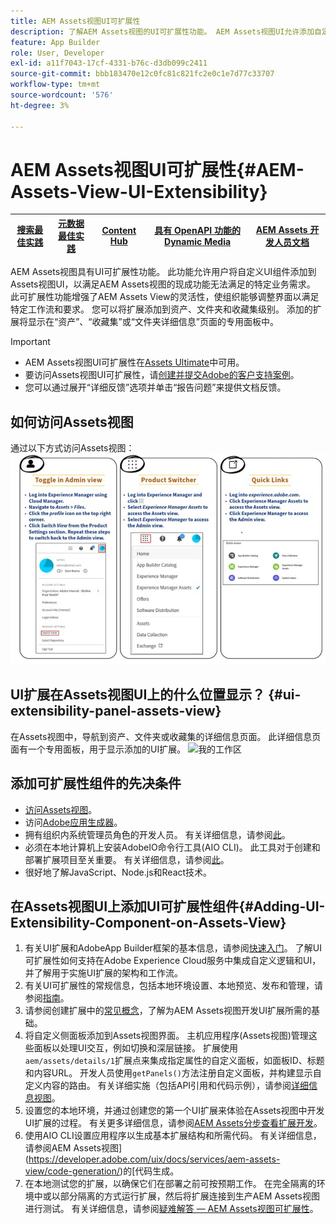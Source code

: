 ```yaml
---
title: AEM Assets视图UI可扩展性
description: 了解AEM Assets视图的UI可扩展性功能。 AEM Assets视图UI允许添加自定义UI组件以满足特定业务需求。
feature: App Builder
role: User, Developer
exl-id: a11f7043-17cf-4331-b76c-d3db099c2411
source-git-commit: bbb183470e12c0fc81c821fc2e0c1e7d77c33707
workflow-type: tm+mt
source-wordcount: '576'
ht-degree: 3%

---
```


# AEM Assets视图UI可扩展性{#AEM-Assets-View-UI-Extensibility}

| [搜索最佳实践](/help/assets/search-best-practices.md) | [元数据最佳实践](/help/assets/metadata-best-practices.md) | [Content Hub](/help/assets/product-overview.md) | [具有 OpenAPI 功能的 Dynamic Media](/help/assets/dynamic-media-open-apis-overview.md) | [AEM Assets 开发人员文档](https://developer.adobe.com/experience-cloud/experience-manager-apis/) |
| ------------- | --------------------------- |---------|----|-----|

AEM Assets视图具有UI可扩展性功能。 此功能允许用户将自定义UI组件添加到Assets视图UI，以满足AEM Assets视图的现成功能无法满足的特定业务需求。 此可扩展性功能增强了AEM Assets View的灵活性，使组织能够调整界面以满足特定工作流和要求。
您可以将扩展添加到资产、文件夹和收藏集级别。 添加的扩展将显示在“资产”、“收藏集”或“文件夹详细信息”页面的专用面板中。

>[!IMPORTANT]
>
> * AEM Assets视图UI可扩展性在[Assets Ultimate](/help/assets/assets-ultimate-overview.md)中可用。
> * 要访问Assets视图UI可扩展性，请[创建并提交Adobe的客户支持案例](https://helpx.adobe.com/cn/enterprise/using/support-for-experience-cloud.html)。
> * 您可以通过展开“详细反馈”选项并单击“报告问题”来提供文档反馈。

## <a id="1"></a>如何访问Assets视图

通过以下方式访问Assets视图：
![access-assets-view-ui](/help/assets/assets/access-assets-view.jpg)

## UI扩展在Assets视图UI上的什么位置显示？ {#ui-extensibility-panel-assets-view}

在Assets视图中，导航到资产、文件夹或收藏集的详细信息页面。 此详细信息页面有一个专用面板，用于显示添加的UI扩展。
![我的工作区](/help/assets/assets/my-workspace-assets-view3.png)


## 添加可扩展性组件的先决条件

* [访问Assets视图](#1)。
* 访问[Adobe应用生成器](https://developer.adobe.com/app-builder/docs/overview/)。
* 拥有组织内系统管理员角色的开发人员。 有关详细信息，请参阅[此](https://developer.adobe.com/uix/docs/guides/get-access/)。
* 必须在本地计算机上安装AdobeIO命令行工具(AIO CLI)。 此工具对于创建和部署扩展项目至关重要。 有关详细信息，请参阅[此](https://developer.adobe.com/app-builder/docs/getting_started/#local-environment-set-up)。
* 很好地了解JavaScript、Node.js和React技术。

## 在Assets视图UI上添加UI可扩展性组件{#Adding-UI-Extensibility-Component-on-Assets-View}

1. 有关UI扩展和AdobeApp Builder框架的基本信息，请参阅[快速入门](https://developer.adobe.com/uix/docs/getting-started/)。 了解UI可扩展性如何支持在Adobe Experience Cloud服务中集成自定义逻辑和UI，并了解用于实施UI扩展的架构和工作流。
1. 有关UI可扩展性的常规信息，包括本地环境设置、本地预览、发布和管理，请参阅[指南](https://developer.adobe.com/uix/docs/guides/)。
1. 请参阅创建扩展中的[常见概念](https://developer.adobe.com/uix/docs/services/aem-assets-view/api/commons/)，了解为AEM Assets视图开发UI扩展所需的基础。
1. 将自定义侧面板添加到Assets视图界面。 主机应用程序(Assets视图)管理这些面板以处理UI交互，例如切换和深层链接。 扩展使用`aem/assets/details/1`扩展点来集成指定属性的自定义面板，如面板ID、标题和内容URL。 开发人员使用`getPanels()`方法注册自定义面板，并构建显示自定义内容的路由。 有关详细实施（包括API引用和代码示例），请参阅[详细信息视图](https://developer.adobe.com/uix/docs/services/aem-assets-view/api/details-view/)。
1. 设置您的本地环境，并通过创建您的第一个UI扩展来体验在Assets视图中开发UI扩展的过程。 有关更多详细信息，请参阅[AEM Assets分步查看扩展开发](https://developer.adobe.com/uix/docs/services/aem-assets-view/extension-development/)。
1. 使用AIO CLI设置应用程序以生成基本扩展结构和所需代码。 有关详细信息，请参阅AEM Assets视图](https://developer.adobe.com/uix/docs/services/aem-assets-view/code-generation/)的[代码生成。
1. 在本地测试您的扩展，以确保它们在部署之前可按预期工作。 在完全隔离的环境中或以部分隔离的方式运行扩展，然后将扩展连接到生产AEM Assets视图进行测试。 有关详细信息，请参阅[疑难解答 — AEM Assets视图可扩展性](https://developer.adobe.com/uix/docs/services/aem-assets-view/debug/)。
